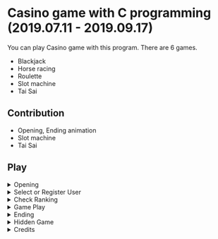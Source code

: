 # Casino game with C programming (2019.07.11 - 2019.09.17)

You can play Casino game with this program. There are 6 games.
- Blackjack
- Horse racing
- Roulette
- Slot machine
- Tai Sai

## Contribution

- Opening, Ending animation
- Slot machine
- Tai Sai

## Play

<details>
<summary>Opening</summary>
<br>
  
![opening](https://user-images.githubusercontent.com/68963707/134528034-6af0d89b-7d4f-4624-9b59-d4db04fee441.gif)

</details>

<details>
<summary>Select or Register User</summary>
  
## Select
![select_user](https://user-images.githubusercontent.com/68963707/134572799-058f5fde-ac89-4276-8bd3-7f13264baf4b.gif)
  
## Register 1
![register_user1](https://user-images.githubusercontent.com/68963707/134573707-445f104e-56e2-4b95-8ec0-73b4143fbf9d.gif)

## Register 2
![register_user2](https://user-images.githubusercontent.com/68963707/134573741-91e83189-844d-4a19-a928-442cdbbb65dc.gif)

</details>

<details>
<summary>Check Ranking</summary>
<br>
  
![ranking](https://user-images.githubusercontent.com/68963707/134695927-da508a1e-dafb-4a61-97e5-7ef35516fd42.gif)

</details>

<details>
<summary>Game Play</summary>
  
## Blackjack
![blackjack](https://user-images.githubusercontent.com/68963707/134775265-e161d7c3-3f7e-4d22-b93b-d311ad6a1803.gif)
  
## Horse racing
![horse_racing](https://user-images.githubusercontent.com/68963707/134775629-143a0648-5ac8-4a48-9a20-a51c25743627.gif)
  
## Roulette
![roulette](https://user-images.githubusercontent.com/68963707/134775760-c4570fe8-d10f-4aea-934d-43d1ae915eae.gif)
  
## Slot machine
![slotmachine](https://user-images.githubusercontent.com/68963707/134775852-6e621a40-5015-4e55-a574-d6dd43e92bba.gif)
  
## Tai Sai

</details>

<details>
<summary>Ending</summary>
<br>
  
![ending1](https://user-images.githubusercontent.com/68963707/134811066-835e088b-b85e-4075-8d78-a89c05e4ee4b.gif)
  
![ending2](https://user-images.githubusercontent.com/68963707/134811108-d09ef821-1a38-4584-bd10-1dba545e797a.gif)

</details>

<details>
<summary>Hidden Game</summary>
<br>
  
![russian](https://user-images.githubusercontent.com/68963707/134696702-c2ff185c-9ae8-4b67-b9a6-aa0c9583e07e.gif)

</details>

<details>
<summary>Credits</summary>
<br>
  
![credits](https://user-images.githubusercontent.com/68963707/134696214-470def08-540d-40cf-aeb0-fd5ce905d9f4.gif)

</details>
